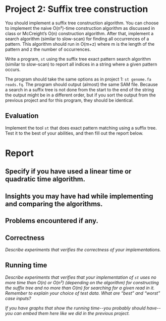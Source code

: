 # Project 2: Suffix tree construction

You should implement a suffix tree construction algorithm. You can choose to implement the naive O(n²)-time construction algorithm as discussed in class or McCreight’s O(n) construction algorithm. After that, implement a search algorithm (similar to slow-scan) for finding all occurrences of a pattern. This algorithm should run in O(m+z) where m is the length of the pattern and z the number of occurrences.

Write a program, `st` using the suffix tree exact pattern search algorithm (similar to slow-scan) to report all indices in a string where a given pattern occurs. 

The program should take the same options as in project 1: `st genome.fa reads.fq`. The program should output (almost) the same SAM file. Because a search in a suffix tree is not done from the start to the end of the string the output might be in a different order, but if you sort the output from the previous project and for this program, they should be identical.

## Evaluation

Implement the tool `st` that does exact pattern matching using a suffix tree. Test it to the best of your abilities, and then fill out the report below.

# Report

## Specify if you have used a linear time or quadratic time algorithm.

## Insights you may have had while implementing and comparing the algorithms.

## Problems encountered if any.

## Correctness

*Describe experiments that verifies the correctness of your implementations.*

## Running time

*Describe experiments that verifies that your implementation of `st` uses no more time than O(n) or O(n²) (depending on the algorithm) for constructing the suffix tree and no more than O(m) for searching for a given read in it. Remember to explain your choice of test data. What are “best” and “worst” case inputs?*

*If you have graphs that show the running time--you probably should have--you can embed them here like we did in the previous project.*

